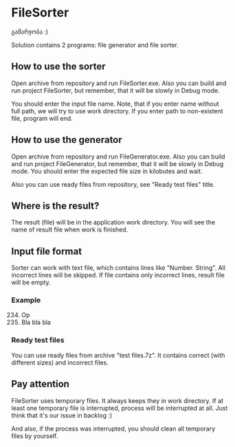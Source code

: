 # FileSorter

გამარჯობა :)

Solution contains 2 programs: file generator and file sorter.

## How to use the sorter

Open archive from repository and run FileSorter.exe. Also you can build and run project FileSorter, but remember, that it will be slowly in Debug mode.

You should enter the input file name. Note, that if you enter name without full path, we will try to use work directory.
If you enter path to non-existent file, program will end.

## How to use the generator

Open archive from repository and run FileGenerator.exe. Also you can build and run project FileGenerator, but remember, that it will be slowly in Debug mode.
You should enter the expected file size in kilobutes and wait.

Also you can use ready files from repository, see "Ready test files" title.

## Where is the result?

The result (file) will be in the application work directory.
You will see the name of result file when work is finished.

## Input file format

Sorter can work with text file, which contains lines like "Number. String".
All incorrect lines will be skipped. If file contains only incorrect lines, result file will be empty.

### Example
234. Op
2. Bla bla bla

### Ready test files

You can use ready files from archive "test files.7z". It contains correct (with different sizes) and incorrect files.

## Pay attention

FileSorter uses temporary files. It always keeps they in work directory.
If at least one temporary file is interrupted, process will be interrupted at all. Just think that it's our issue in backlog :)

And also, if the process was interrupted, you should clean all temporary files by yourself.